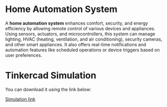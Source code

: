 # Home Automation System

A **home automation system** enhances comfort, security, and energy efficiency by allowing remote control of various devices and appliances. Using sensors, actuators, and microcontrollers, this system can manage lighting, HVAC (heating, ventilation, and air conditioning), security cameras, and other smart appliances. It also offers real-time notifications and automation features like scheduled operations or device triggers based on user preferences.

# Tinkercad Simulation  
You can download it using the link below:

[Simulation link](https://www.tinkercad.com/things/8UlUvD6CfOs-home-automation-system)  
